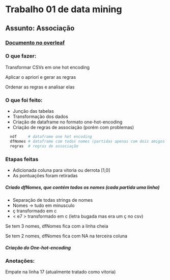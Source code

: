 # Trabalho 01 de data mining

## Assunto: Associação

### [Documento no overleaf](https://www.overleaf.com/5131289339zkcqdtmyxnqw)

### O que fazer:
Transformar CSVs em one hot encoding

Aplicar o apriori e gerar as regras

Ordenar as regras e analisar elas


### O que foi feito:
* Junção das tabelas
* Transformação dos dados
* Criação de dataframe no formato one-hot-encoding
* Criação de regras de associação (porém com problemas)


~~~R
  ndf     # dataframe one hot encoding
  dfNomes # dataframe com todos nomes (partidas apenas com dois amigos a terceira coluna é NA)
  regras  # regras de associação
~~~

### Etapas feitas
* Adicionada coluna para vitoria ou derrota [1,0]
* As pontuações foram retiradas

##### Criado dfNomes, que contém todos os nomes (cada partida uma linha)
* Separação de todas strings de nomes
* Nomes -> tudo em minusculo
* ç transformado em c
* < e7 > transformado em c (letra bugada mas era um ç no csv)

Se tem 3 nomes, dfNomes fica com a linha cheia

Se tem 2 nomes, dfNomes fica com NA na terceira coluna

##### Criação do One-hot-encoding

### Anotações:
Empate na linha 17 (atualmente tratado como vitoria)